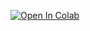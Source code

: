 [![Open In Colab](https://colab.research.google.com/assets/colab-badge.svg)](https://colab.research.google.com/github/BrunoRaphaell/otimizacao-hiperparametros/blob/aula-02/Projeto_otimiza%C3%A7%C3%A3o_de_modelos.ipynb)
